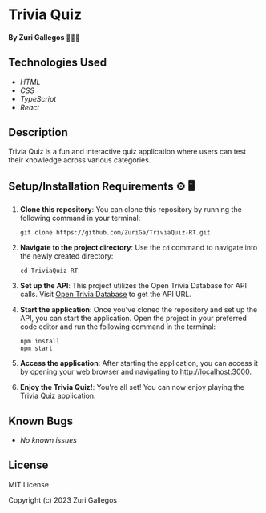 # Trivia Quiz

#### By Zuri Gallegos 👩🏾‍💻

## Technologies Used 

* _HTML_
* _CSS_ 
* _TypeScript_
* _React_

## Description
Trivia Quiz is a fun and interactive quiz application where users can test their knowledge across various categories.



## Setup/Installation Requirements ⚙️ 🖥️

1. **Clone this repository**: You can clone this repository by running the following command in your terminal:

    ```
    git clone https://github.com/ZuriGa/TriviaQuiz-RT.git
    ```

2. **Navigate to the project directory**: Use the `cd` command to navigate into the newly created directory:

    ```
    cd TriviaQuiz-RT
    ```

3. **Set up the API**: This project utilizes the Open Trivia Database for API calls. Visit [Open Trivia Database](https://opentdb.com/register.php) to get the API URL.

4. **Start the application**: Once you've cloned the repository and set up the API, you can start the application. Open the project in your preferred code editor and run the following command in the terminal:

    ```
    npm install
    npm start
    ```

5. **Access the application**: After starting the application, you can access it by opening your web browser and navigating to [http://localhost:3000](http://localhost:3000).

6. **Enjoy the Trivia Quiz!**: You're all set! You can now enjoy playing the Trivia Quiz application.



## Known Bugs

* _No known issues_


## License


MIT License

Copyright (c) 2023 Zuri Gallegos
